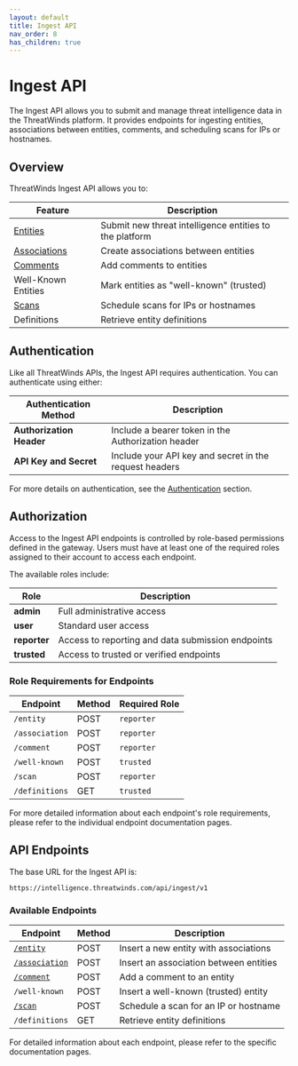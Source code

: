 ```yaml
---
layout: default
title: Ingest API
nav_order: 8
has_children: true
---
```


# Ingest API

The Ingest API allows you to submit and manage threat intelligence data in the ThreatWinds platform. It provides endpoints for ingesting entities, associations between entities, comments, and scheduling scans for IPs or hostnames.

## Overview

ThreatWinds Ingest API allows you to:

| Feature                             | Description                                             |
|-------------------------------------|---------------------------------------------------------|
| [Entities](/ingest/entity)          | Submit new threat intelligence entities to the platform |
| [Associations](/ingest/association) | Create associations between entities                    |
| [Comments](/ingest/comment)         | Add comments to entities                                |
| Well-Known Entities                 | Mark entities as "well-known" (trusted)                 |
| [Scans](/ingest/scan)               | Schedule scans for IPs or hostnames                     |
| Definitions                         | Retrieve entity definitions                             |

## Authentication

Like all ThreatWinds APIs, the Ingest API requires authentication. You can authenticate using either:

| Authentication Method    | Description                                            |
|--------------------------|--------------------------------------------------------|
| **Authorization Header** | Include a bearer token in the Authorization header     |
| **API Key and Secret**   | Include your API key and secret in the request headers |

For more details on authentication, see the [Authentication](/auth) section.

## Authorization

Access to the Ingest API endpoints is controlled by role-based permissions defined in the gateway. Users must have at least one of the required roles assigned to their account to access each endpoint.

The available roles include:

| Role         | Description                                       |
|--------------|---------------------------------------------------|
| **admin**    | Full administrative access                        |
| **user**     | Standard user access                              |
| **reporter** | Access to reporting and data submission endpoints |
| **trusted**  | Access to trusted or verified endpoints           |

### Role Requirements for Endpoints

| Endpoint       | Method | Required Role |
|----------------|--------|---------------|
| `/entity`      | POST   | `reporter`    |
| `/association` | POST   | `reporter`    |
| `/comment`     | POST   | `reporter`    |
| `/well-known`  | POST   | `trusted`     |
| `/scan`        | POST   | `reporter`    |
| `/definitions` | GET    | `trusted`     |

For more detailed information about each endpoint's role requirements, please refer to the individual endpoint documentation pages.

## API Endpoints

The base URL for the Ingest API is:

```
https://intelligence.threatwinds.com/api/ingest/v1
```

### Available Endpoints

| Endpoint                              | Method | Description                            |
|---------------------------------------|--------|----------------------------------------|
| [`/entity`](/ingest/entity)           | POST   | Insert a new entity with associations  |
| [`/association`](/ingest/association) | POST   | Insert an association between entities |
| [`/comment`](/ingest/comment)         | POST   | Add a comment to an entity             |
| `/well-known`                         | POST   | Insert a well-known (trusted) entity   |
| [`/scan`](/ingest/scan)               | POST   | Schedule a scan for an IP or hostname  |
| `/definitions`                        | GET    | Retrieve entity definitions            |

For detailed information about each endpoint, please refer to the specific documentation pages.
